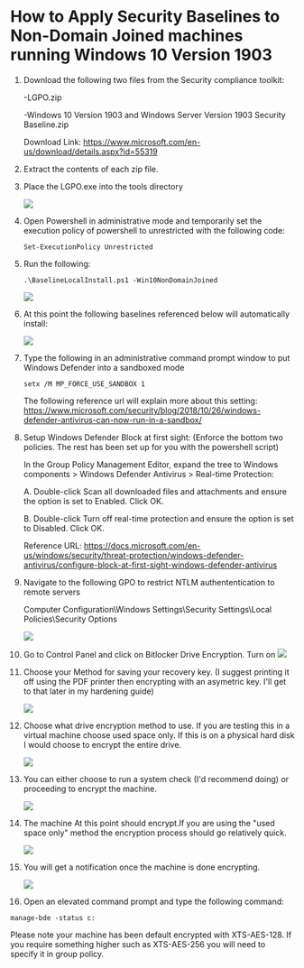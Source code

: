 # How to Apply Security Baselines to Non-Domain Joined machines running Windows 10 Version 1903

1. Download the following two files from the Security compliance toolkit:

   -LGPO.zip
   
   -Windows 10 Version 1903 and Windows Server Version 1903 Security Baseline.zip
   
   Download Link: https://www.microsoft.com/en-us/download/details.aspx?id=55319
   
2. Extract the contents of each zip file. 
 
3. Place the LGPO.exe into the tools directory

   ![](https://github.com/rootsecdev/Microsoft-Blue-Forest/blob/master/Screenshots/StandAloneHardening1903-1.PNG)
  
4. Open Powershell in administrative mode and temporarily set the execution policy of powershell to unrestricted with the following code:

   ```
   Set-ExecutionPolicy Unrestricted
   ```
   
5. Run the following:

   ```
   .\BaselineLocalInstall.ps1 -Win10NonDomainJoined
   ```

     
   ![](https://github.com/rootsecdev/Microsoft-Blue-Forest/blob/master/Screenshots/StandAloneHardening1903-2.PNG)
   
6. At this point the following baselines referenced below will automatically install:
 
   ![](https://github.com/rootsecdev/Microsoft-Blue-Forest/blob/master/Screenshots/StandAloneHardening1903-3.PNG)
   
 
9. Type the following in an administrative command prompt window to put Windows Defender into a sandboxed mode

    ```
    setx /M MP_FORCE_USE_SANDBOX 1
    ```
    The following reference url will explain more about this setting: https://www.microsoft.com/security/blog/2018/10/26/windows-defender-antivirus-can-now-run-in-a-sandbox/
    
 10. Setup Windows Defender Block at first sight: (Enforce the bottom two policies. The rest has been set up for you with the powershell script)
     
     In the Group Policy Management Editor, expand the tree to Windows components > Windows Defender Antivirus > Real-time Protection:
     
     A. Double-click Scan all downloaded files and attachments and ensure the option is set to Enabled. Click OK.
     
     B. Double-click Turn off real-time protection and ensure the option is set to Disabled. Click OK.
     
     Reference URL: https://docs.microsoft.com/en-us/windows/security/threat-protection/windows-defender-antivirus/configure-block-at-first-sight-windows-defender-antivirus
    
 
     
 11. Navigate to the following GPO to restrict NTLM authententication to remote servers
 
     Computer Configuration\Windows Settings\Security Settings\Local Policies\Security Options

     ![](https://github.com/rootsecdev/Microsoft-Blue-Forest/blob/master/Screenshots/StdAloneSec7.PNG)
     
 12. Go to Control Panel and click on Bitlocker Drive Encryption. Turn on 
     ![](https://github.com/rootsecdev/Microsoft-Blue-Forest/blob/master/Screenshots/StandAloneHardening1903-4.PNG)
     
 13. Choose your Method for saving your recovery key. (I suggest printing it off using the PDF printer then encrypting with an asymetric key. I'll get to that later in my hardening guide)
 
     ![](https://github.com/rootsecdev/Microsoft-Blue-Forest/blob/master/Screenshots/StandAloneHardening1903-5.PNG)
     
 14. Choose what drive encryption method to use. If you are testing this in a virtual machine choose used space only. If this is on a physical hard disk I would choose to encrypt the entire drive.
 
     ![](https://github.com/rootsecdev/Microsoft-Blue-Forest/blob/master/Screenshots/StandAloneHardening1903-6.PNG)
     
 15. You can either choose to run a system check (I'd recommend doing) or proceeding to encrypt the machine. 
 
     ![](https://github.com/rootsecdev/Microsoft-Blue-Forest/blob/master/Screenshots/StandAloneHardening1903-8.PNG)
     
 16. The machine At this point should encrypt.If you are using the "used space only" method the encryption process should go relatively quick.
 
     ![](https://github.com/rootsecdev/Microsoft-Blue-Forest/blob/master/Screenshots/StandAloneHardening1903-9.PNG)
     
 17. You will get a notification once the machine is done encrypting.
 
     ![](https://github.com/rootsecdev/Microsoft-Blue-Forest/blob/master/Screenshots/StandAloneHardening1903-10.PNG)
     
 18. Open an elevated command prompt and type the following command:
 
 ```
 manage-bde -status c:
 ```
 
 Please note your machine has been default encrypted with XTS-AES-128. If you require something higher such as XTS-AES-256 you will need to specify it in group policy. 
 
     
